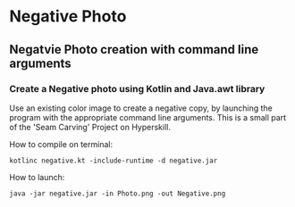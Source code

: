 # Negative Photo
## Negatvie Photo creation with command line arguments
### Create a Negative photo using Kotlin and Java.awt library

Use an existing color image to create a negative copy, by launching the program with the appropriate command line arguments. This is a small part of the 'Seam Carving' Project on Hyperskill.

How to compile on terminal:

```kotlinc negative.kt -include-runtime -d negative.jar```

How to launch:

```java -jar negative.jar -in Photo.png -out Negative.png```

